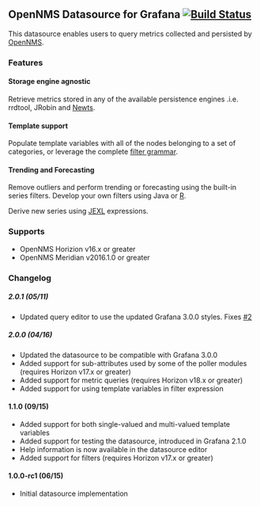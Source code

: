 ## OpenNMS Datasource for Grafana [![Build Status](https://travis-ci.org/OpenNMS/grafana-opennms-datasource.svg?branch=master)](https://travis-ci.org/OpenNMS/grafana-opennms-datasource)

This datasource enables users to query metrics collected and persisted by [OpenNMS](https://github.com/OpenNMS/opennms).

### Features

#### Storage engine agnostic

Retrieve metrics stored in any of the available persistence engines .i.e. rrdtool, JRobin and [Newts](https://github.com/OpenNMS/newts).

#### Template support

Populate template variables with all of the nodes belonging to a set of categories, or leverage the complete [filter grammar](https://www.opennms.org/wiki/Filters).

#### Trending and Forecasting

Remove outliers and perform trending or forecasting using the built-in series filters. Develop your own filters using Java or [R](https://www.r-project.org/).

Derive new series using
[JEXL](https://commons.apache.org/proper/commons-jexl/reference/syntax.html) expressions.

### Supports
 * OpenNMS Horizion v16.x or greater
 * OpenNMS Meridian v2016.1.0 or greater

### Changelog

##### 2.0.1 (05/11)

* Updated query editor to use the updated Grafana 3.0.0 styles. Fixes [#2](https://github.com/OpenNMS/grafana-opennms-datasource/issues/2)

##### 2.0.0 (04/16)

* Updated the datasource to be compatible with Grafana 3.0.0
* Added support for sub-attributes used by some of the poller modules (requires Horizon v17.x or greater)
* Added support for metric queries (requires Horizon v18.x or greater)
* Added support for using template variables in filter expression

#### 1.1.0 (09/15)

* Added support for both single-valued and multi-valued template variables
* Added support for testing the datasource, introduced in Grafana 2.1.0
* Help information is now available in the datasource editor
* Added support for filters (requires Horizon v17.x or greater)

#### 1.0.0-rc1 (06/15)

* Initial datasource implementation
